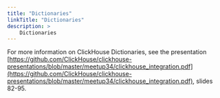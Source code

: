 ```yaml
---
title: "Dictionaries"
linkTitle: "Dictionaries"
description: >
    Dictionaries
---
```

For more information on ClickHouse Dictionaries, see the presentation [https://github.com/ClickHouse/clickhouse-presentations/blob/master/meetup34/clickhouse_integration.pdf](https://github.com/ClickHouse/clickhouse-presentations/blob/master/meetup34/clickhouse_integration.pdf), slides 82-95.
